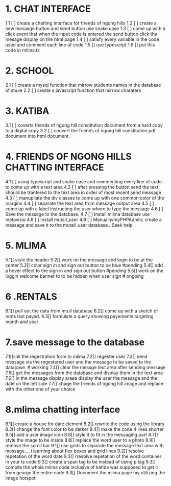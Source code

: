 # 1. CHAT INTERFACE
1.1 [ ] create a chatting interface for friends of ngong hills
1.2 [ ] create a new mesaage button and send button use snake case 
1.3 [ ] come up with a click event that when the input code is entered the send button click the mesage display on the html page 
1.4 [ ] satisfy every variable in the code used and comment each line of code
1.5 [] use typescript
1.6 [] put this code in mlima.ts

# 2. SCHOOL 
2.1 [ ] create a mysql function that mirrow students names in the database of shule 
2.2 [ ] create a javascript function that mirrow charaters

# 3. KATIBA
3.1 [ ] coverts friends of ngong hill constitution document from a hard copy to a digital copy
3.2 [ ] convert the friends of ngong hill constitution pdf document into html document.

# 4. FRIENDS OF NGONG HILLS CHATTING INTERFACE
4.1 [ ] using typescript and snake case and commenting every line of code to come up with a text area
4.2 [ ] after pressing the button send the text should be tranfered to the text area  in order of most recent send message
4.3 [ ] manupilate the div classes to come up with one common color of the margins
4.4 [ ] separate the text area from message output area
4.5 [ ] come up with a label instructing the user where to type the message
4.6 [ ] Save the message to the database.
4.7 [ ] Install mlima database use metavisio
4.8 [ ] Install mutall_user
4.9 [ ] Manually/myPHPAdmin, create a message and save it to the mutall_user database...Seek help

# 5. MLIMA
5.1[] style the header
5.2[] work on the message and login to be at the center
5.3[] color sign in and sign out button to be blue #pending
5.4[] add a hover effect to the sign in and sign out button #pending
5.5[] work on the loggin welcome banner to  to be hidden when user sign  # ongoing

# 6 .RENTALS
6.1[] pull  out the data from mtull database
6.2[] come up with a sketch of rents last payed.
6.3[] formulate a query showing payements targeting month and year

# 7.save message to the database
7.1[]link the regestration form to mlima
7.2[] regester user 
7.3[] send message via the regestered user and the message to be saved to the database. # working
7.4[] clear the messge text area after sending message
7.5[] get the messages from the database and display them in the text area
7.6[] in the message display araea display the user the message and the date on the left side
7.7[] chage the friends of ngong hill image and replace with the other one of your choice

# 8.mlima chatting interface
8.1[] create a house for date element
8.2[] rewrite the code using the library
8.3[] change the font color to be darker
8.4[] make the code 4 lines shorter
8.5[] add a user image icon 
8.6[] style it to fit in the messaging part
8.7[] style the image to be inside 
8.8[] replace the word user to a photo
8.9[] remove the scroll bar
9.1[] use grids to separate the message text area with message.... i learning about flex boxes and grid lines 
9.2[] resolve repetation of the word date
9.3[] rresolve repetation of the word container in your ts code
9.3[] create a span tag to be instead of using p tag
9.3[] compile the whole mlima code inclusive of katiba  was supposed to get it from gearge   the entire code 
9.3[] Document the mlima page my utilizing the image hotspot






  
